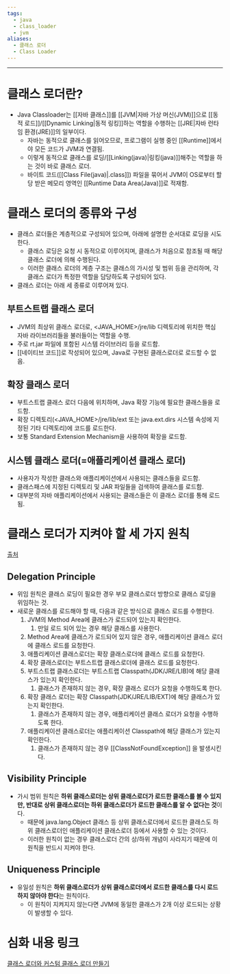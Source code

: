 ```yaml
---
tags:
  - java
  - class_loader
  - jvm
aliases:
  - 클래스 로더
  - Class Loader
---
```

---
# 클래스 로더란?
- Java Classloader는 [[자바 클래스]]를 [[JVM|자바 가상 머신(JVM)]]으로 [[동적 로드]]/[[Dynamic Linking|동적 링킹]]하는 역할을 수행하는  [[JRE|자바 런타임 환경(JRE)]]의 일부이다.
	- 자바는 동적으로 클래스를 읽어오므로, 프로그램이 실행 중인 [[Runtime]]에서야 모든 코드가 JVM과 연결됨.
	- 이렇게 동적으로 클래스를 로딩/[[Linking(java)|링킹(java)]]해주는 역할을 하는 것이 바로 클래스 로더.
	- 바이트 코드([[Class File(java)|.class]]) 파일을 묶어서 JVM이 OS로부터 할당 받은 메모리 영역인 [[Runtime Data Area(Java)]]로 적재함.


# 클래스 로더의 종류와 구성
- 클래스 로더들은 계층적으로 구성되어 있으며, 아래에 설명한 순서대로 로딩을 시도한다.
	- 클래스 로딩은 요청 시 동적으로 이루어지며, 클래스가 처음으로 참조될 때 해당 클래스 로더에 의해 수행된다.
	- 이러한 클래스 로더의 계층 구조는 클래스의 가시성 및 범위 등을 관리하며, 각 클래스 로더가 특정한 역할을 담당하도록 구성되어 있다.
- 클래스 로더는 아래 세 종류로 이루어져 있다.

 ## 부트스트랩 클래스 로더
- JVM의 최상위 클래스 로더로, <JAVA_HOME>/jre/lib 디렉토리에 위치한 핵심 자바 라이브러리들을 불러들이는 역할을 수행.
- 주로 rt.jar 파일에 포함된 시스템 라이브러리 등을 로드함.
- [[네이티브 코드]]로 작성되어 있으며, Java로 구현된 클래스로더로 로드할 수 없음.


 ## 확장 클래스 로더
- 부트스트랩 클래스 로더 다음에 위치하며, Java 확장 기능에 필요한 클래스들을 로드함.
- 확장 디렉토리(<JAVA_HOME>/jre/lib/ext 또는 java.ext.dirs 시스템 속성에 지정된 기타 디렉토리)에 코드를 로드한다.
- 보통 Standard Extension Mechanism을 사용하여 확장을 로드함.

 ## 시스템 클래스 로더(=애플리케이션 클래스 로더)
- 사용자가 작성한 클래스와 애플리케이션에서 사용되는 클래스들을 로드함.
- 클래스패스에 지정된 디렉토리 및 JAR 파일들을 검색하여 클래스를 로드함.
- 대부분의 자바 애플리케이션에서 사용되는 클래스들은 이 클래스 로더를 통해 로드됨.


# 클래스 로더가 지켜야 할 세 가지 원칙
[출처](https://leeyh0216.github.io/posts/java_class_loader/)
## Delegation Principle
- 위임 원칙은 클래스 로딩이 필요한 경우 부모 클래스로더 방향으로 클래스 로딩을 위임하는 것.
- 새로운 클래스를 로드해야 할 때, 다음과 같은 방식으로 클래스 로드를 수행한다.
	1. JVM의 Method Area에 클래스가 로드되어 있는지 확인한다. 
		1. 만일 로드 되어 있는 경우 해당 클래스를 사용한다.
	2. Method Area에 클래스가 로드되어 있지 않은 경우, 애플리케이션 클래스 로더에 클래스 로드를 요청한다.
	3. 애플리케이션 클래스로더는 확장 클래스로더에 클래스 로드를 요청한다.
	4. 확장 클래스로더는 부트스트랩 클래스로더에 클래스 로드를 요청한다.
	5. 부트스트랩 클래스로더는 부트스트랩 Classpath(JDK/JRE/LIB)에 해당 클래스가 있는지 확인한다.
		1. 클래스가 존재하지 않는 경우, 확장 클래스 로더가 요청을 수행하도록 한다.
	6. 확장 클래스 로더는 확장 Classpath(JDK/JRE/LIB/EXT)에 해당 클래스가 있는지 확인한다. 
		1. 클래스가 존재하지 않는 경우, 애플리케이션 클래스 로더가 요청을 수행하도록 한다.
	7. 애플리케이션 클래스로더는 애플리케이션 Classpath에 해당 클래스가 있는지 확인한다.
		1. 클래스가 존재하지 않는 경우 [[ClassNotFoundException]] 을 발생시킨다.

## Visibility Principle
- 가시 범위 원칙은 **하위 클래스로더는 상위 클래스로더가 로드한 클래스를 볼 수 있지만, 반대로 상위 클래스로더는 하위 클래스로더가 로드한 클래스를 알 수 없다는 것**이다. 
	- 때문에 java.lang.Object 클래스 등 상위 클래스로더에서 로드한 클래스도 하위 클래스로더인 애플리케이션 클래스로더 등에서 사용할 수 있는 것이다.
	- 이러한 원칙이 없는 경우 클래스로더 간의 상/하위 개념이 사라지기 때문에 이 원칙을 반드시 지켜야 한다.

## Uniqueness Principle
- 유일성 원칙은 **하위 클래스로더가 상위 클래스로더에서 로드한 클래스를 다시 로드하지 않아야 한다**는 원칙이다. 
	- 이 원칙이 지켜지지 않는다면 JVM에 동일한 클래스가 2개 이상 로드되는 상황이 발생할 수 있다. 

# 심화 내용 링크
[클래스 로더와 커스텀 클래스 로더 만들기](https://leeyh0216.github.io/posts/java_class_loader/)